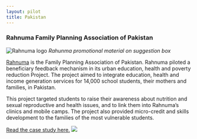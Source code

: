 ```yaml
---
layout: pilot
title: Pakistan
---
```


### Rahnuma Family Planning Association of Pakistan

![Rahnuma logo]({{site.baseurl}}/public/img/pakistan/Pakistanpic.jpg)
*Rahunma promotional material on suggestion box*

[Rahnuma](http://www.fpapak.org) is the Family Planning Association of Pakistan. Rahnuma piloted a beneficiary feedback mechanism in its urban education, health and poverty reduction Project. The project aimed to integrate education, health and income generation services for 14,000 school students, their mothers and families, in Pakistan.

This project targeted students to raise their awareness about nutrition and sexual reproductive and health issues, and to link them into Rahnuma’s clinics and mobile camps. The project also provided micro-credit and skills development to the families of the most vulnerable students.

[Read the case study here.](http://cdn.worldvision.org.uk/files/9614/6056/3517/Pakistan1.pdf)
<img style="margin:auto" src="{{site.baseurl}}/public/img/logos/partner/rahnuma.png">
